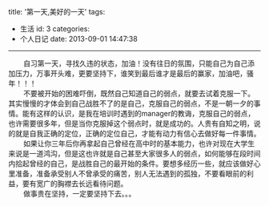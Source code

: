 title: '第一天,美好的一天'
tags:
  - 生活
id: 3
categories:
  - 个人日记
date: 2013-09-01 14:47:38
---

<div style="font-size: 14px;"><span style="padding-left: 30px;">自习第一天，寻找久违的状态，加油！没有往日的氛围，只能自己为自己添加压力，万事开头难，更要坚持下，谁笑到最后谁才是最后的赢家，加油吧，骚年！！！</span></div>

<div style="font-size: 14px;"><span style="padding-left: 30px;">不要被开始的困难吓倒，既然自己知道自己的弱点，就要去试着克服一下。其实慢慢的才体会到自己战胜不了的是自己，克服自己的弱点，不是一朝一夕的事情。能有这样的认识，是我在培训时遇到的manager的教诲，克服自己的弱点，也许需要很多年，但是当你克服掉这个弱点时，就是成功的。人贵有自知之明，说的就是自我正确的定位，正确的定位自己，才能有动力有信心去做好每一件事情。</span></div>

<div style="font-size: 14px;"><span style="padding-left: 30px;">如果让你三年后你再拿起自己曾经在高中时的基本能力，也许对现在大学生来说是一道鸿沟，但是这也许就是自己甚至大家很多人的弱点，如何能够在段时间内拾起曾经的自己，是战胜自己的最开始的条件。要想多经历一些，就应该做好心里准备，准备承受别人不曾承受的痛苦，别人无法遇到的孤独，不要看眼前的利益，要有宽广的胸襟去长远看待问题。</span></div>

<div style="font-size: 14px;"><span style="padding-left: 30px;">做事贵在坚持，一定要坚持下去。。。</span></div>